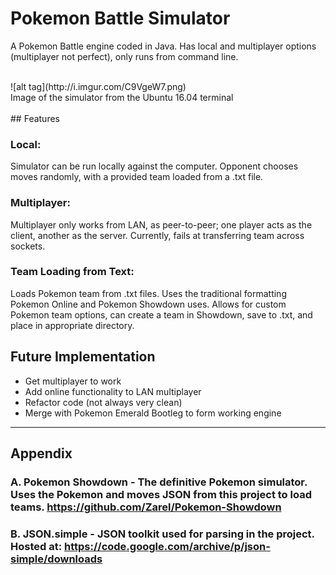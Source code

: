 # Pokemon Battle Simulator
A Pokemon Battle engine coded in Java. Has local and multiplayer options (multiplayer not perfect), only runs from command line.

<br>
![alt tag](http://i.imgur.com/C9VgeW7.png)<br>
Image of the simulator from the Ubuntu 16.04 terminal
<br>
<br>
## Features

### Local:
Simulator can be run locally against the computer. Opponent chooses moves randomly, with a provided team loaded from a .txt file.

### Multiplayer:
Multiplayer only works from LAN, as peer-to-peer; one player acts as the client, another as the server. Currently, fails at transferring team across sockets.

### Team Loading from Text: 
Loads Pokemon team from .txt files. Uses the traditional formatting Pokemon Online and Pokemon Showdown uses. Allows for custom Pokemon team options, can create a team in Showdown, save to .txt, and place in appropriate directory.

## Future Implementation
* Get multiplayer to work
* Add online functionality to LAN multiplayer
* Refactor code (not always very clean)
* Merge with Pokemon Emerald Bootleg to form working engine

-----------------------------------------------------------------------------------------

## Appendix

### A. Pokemon Showdown - The definitive Pokemon simulator. Uses the Pokemon and moves JSON from this project to load teams. https://github.com/Zarel/Pokemon-Showdown

### B. JSON.simple - JSON toolkit used for parsing in the project. Hosted at: https://code.google.com/archive/p/json-simple/downloads



